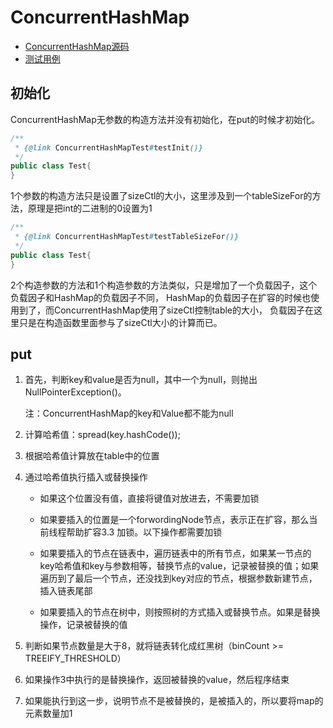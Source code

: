 # ConcurrentHashMap

- [ConcurrentHashMap源码](https://github.com/zzyandzzy/jdk11/blob/main/src/java.base/share/classes/java/util/concurrent/ConcurrentHashMap.java)
- [测试用例](../../../src/test/java/cool/zzy/java/util/concurrent/ConcurrentHashMapTest.java)

## 初始化

ConcurrentHashMap无参数的构造方法并没有初始化，在put的时候才初始化。
```java
/**
 * {@link ConcurrentHashMapTest#testInit()}
 */
public class Test{
}
```

1个参数的构造方法只是设置了sizeCtl的大小，这里涉及到一个tableSizeFor的方法，原理是把int的二进制的0设置为1
```java
/**
 * {@link ConcurrentHashMapTest#testTableSizeFor()}
 */
public class Test{
}
```

2个构造参数的方法和1个构造参数的方法类似，只是增加了一个负载因子，这个负载因子和HashMap的负载因子不同，
HashMap的负载因子在扩容的时候也使用到了，而ConcurrentHashMap使用了sizeCtl控制table的大小，
负载因子在这里只是在构造函数里面参与了sizeCtl大小的计算而已。

## put

1. 首先，判断key和value是否为null，其中一个为null，则抛出NullPointerException()。
    
    注：ConcurrentHashMap的key和Value都不能为null

2. 计算哈希值：spread(key.hashCode());

3. 根据哈希值计算放在table中的位置

4. 通过哈希值执行插入或替换操作

      - 如果这个位置没有值，直接将键值对放进去，不需要加锁
      
      - 如果要插入的位置是一个forwordingNode节点，表示正在扩容，那么当前线程帮助扩容3.3 加锁。以下操作都需要加锁
    
      - 如果要插入的节点在链表中，遍历链表中的所有节点，如果某一节点的key哈希值和key与参数相等，替换节点的value，记录被替换的值；如果遍历到了最后一个节点，还没找到key对应的节点，根据参数新建节点，插入链表尾部
      
      - 如果要插入的节点在树中，则按照树的方式插入或替换节点。如果是替换操作，记录被替换的值
      
5. 判断如果节点数量是大于8，就将链表转化成红黑树（binCount >= TREEIFY_THRESHOLD）

6. 如果操作3中执行的是替换操作，返回被替换的value，然后程序结束

7. 如果能执行到这一步，说明节点不是被替换的，是被插入的，所以要将map的元素数量加1